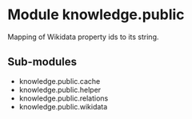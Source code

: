 Module knowledge.public
=======================
Mapping of Wikidata property ids to its string.

Sub-modules
-----------
* knowledge.public.cache
* knowledge.public.helper
* knowledge.public.relations
* knowledge.public.wikidata